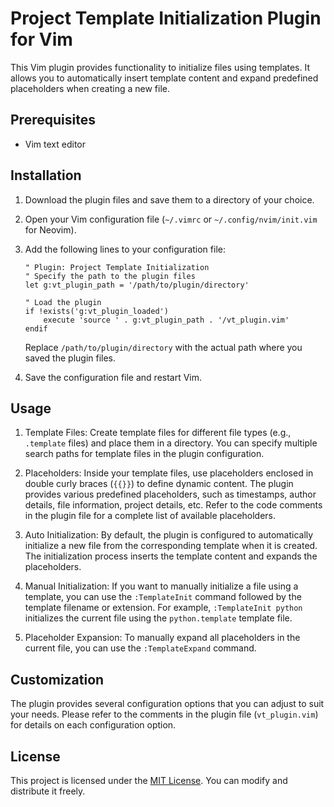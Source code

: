 # Project Template Initialization Plugin for Vim

This Vim plugin provides functionality to initialize files using templates. It allows you to automatically insert template content and expand predefined placeholders when creating a new file.

## Prerequisites

- Vim text editor

## Installation

1. Download the plugin files and save them to a directory of your choice.

2. Open your Vim configuration file (`~/.vimrc` or `~/.config/nvim/init.vim` for Neovim).

3. Add the following lines to your configuration file:

   ```vim
   " Plugin: Project Template Initialization
   " Specify the path to the plugin files
   let g:vt_plugin_path = '/path/to/plugin/directory'

   " Load the plugin
   if !exists('g:vt_plugin_loaded')
       execute 'source ' . g:vt_plugin_path . '/vt_plugin.vim'
   endif
   ```

   Replace `/path/to/plugin/directory` with the actual path where you saved the plugin files.

4. Save the configuration file and restart Vim.

## Usage

1. Template Files:
   Create template files for different file types (e.g., `.template` files) and place them in a directory. You can specify multiple search paths for template files in the plugin configuration.

2. Placeholders:
   Inside your template files, use placeholders enclosed in double curly braces (`{{}}`) to define dynamic content. The plugin provides various predefined placeholders, such as timestamps, author details, file information, project details, etc. Refer to the code comments in the plugin file for a complete list of available placeholders.

3. Auto Initialization:
   By default, the plugin is configured to automatically initialize a new file from the corresponding template when it is created. The initialization process inserts the template content and expands the placeholders.

4. Manual Initialization:
   If you want to manually initialize a file using a template, you can use the `:TemplateInit` command followed by the template filename or extension. For example, `:TemplateInit python` initializes the current file using the `python.template` template file.

5. Placeholder Expansion:
   To manually expand all placeholders in the current file, you can use the `:TemplateExpand` command.

## Customization

The plugin provides several configuration options that you can adjust to suit your needs. Please refer to the comments in the plugin file (`vt_plugin.vim`) for details on each configuration option.

## License

This project is licensed under the [MIT License](LICENSE). You can modify and distribute it freely.